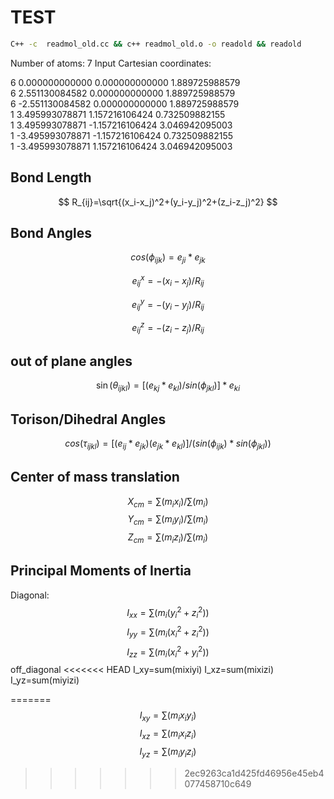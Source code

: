 # TEST
```sh
C++ -c  readmol_old.cc && c++ readmol_old.o -o readold && readold
```
Number of atoms: 7 
Input Cartesian coordinates: 

6       0.000000000000       0.000000000000       1.889725988579  
6       2.551130084582       0.000000000000       1.889725988579  
6      -2.551130084582       0.000000000000       1.889725988579  
1       3.495993078871       1.157216106424       0.732509882155  
1       3.495993078871      -1.157216106424       3.046942095003  
1      -3.495993078871      -1.157216106424       0.732509882155  
1      -3.495993078871       1.157216106424       3.046942095003  



## Bond Length
$$
R_{ij}=\sqrt{(x_i-x_j)^2+(y_i-y_j)^2+(z_i-z_j)^2}
$$
## Bond Angles
$$
cos(\phi_{ijk})=e_{ji}*e_{jk}
$$

$$
e_{ij}^x=-(x_i-x_j)/R_{ij}
$$

$$
e_{ij}^y=-(y_i-y_j)/R_{ij}
$$

$$
e_{ij}^z=-(z_i-z_j)/R_{ij}
$$

## out of plane angles
$$
\sin(\theta_{ijkl})=[(e_{kj}*e_{kl})/sin(\phi_{jkl})]*e_{ki}
$$
## Torison/Dihedral Angles
$$
cos(\tau_{ijkl})=[(e_{ij}*e_{jk})(e_{jk}*e_{kl})]/(sin(\phi_{ijk})*sin(\phi_{jkl}))
$$
## Center of mass translation
$$
X_{cm} = \sum(m_ix_i)/\sum(m_i)
$$
$$
Y_{cm} = \sum(m_iy_i)/\sum(m_i)  
$$
$$
Z_{cm} = \sum(m_iz_i)/\sum(m_i)  
$$
## Principal Moments of Inertia

Diagonal:
$$
I_{xx}=\sum(m_i(y_i^2+z_i^2))
$$
$$
I_{yy}=\sum(m_i(x_i^2+z_i^2))
$$
$$
I_{zz}=\sum(m_i(x_i^2+y_i^2))
$$
off_diagonal
<<<<<<< HEAD
I_xy=sum(mixiyi)
I_xz=sum(mixizi)
I_yz=sum(miyizi)



=======
$$
I_{xy}=\sum(m_ix_iy_i)
$$
$$
I_{xz}=\sum(m_ix_iz_i)
$$
$$
I_{yz}=\sum(m_iy_iz_i)
$$
>>>>>>> 2ec9263ca1d425fd46956e45eb4077458710c649


